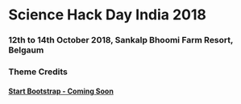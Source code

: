 # Science Hack Day India 2018

### 12th to 14th October 2018, Sankalp Bhoomi Farm Resort, Belgaum

### Theme Credits

#### [Start Bootstrap - Coming Soon](https://startbootstrap.com/template-overviews/coming-soon/)
